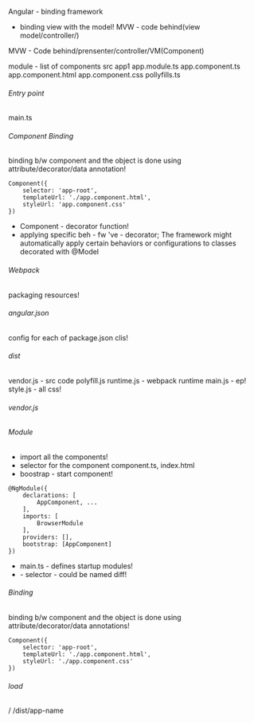 Angular - binding framework
- binding view with the model!
 MVW - code behind(view model/controller/)

 MVW - Code behind/prensenter/controller/VM(Component)

 module - list of components
 src
    app1
        app.module.ts
        app.component.ts
        app.component.html
        app.component.css
    pollyfills.ts


###### Entry point
main.ts

###### Component Binding
binding b/w component and the object is done using attribute/decorator/data annotation!

```
Component({
    selector: 'app-root',
    templateUrl: './app.component.html',
    styleUrl: 'app.component.css'
})
```

- Component - decorator function!
- applying specific beh - fw 've  - decorator; The framework might automatically apply certain behaviors or configurations to classes decorated with @Model

###### Webpack
packaging resources!

###### angular.json
config for each of package.json clis!

###### dist
vendor.js - src code
polyfill.js
runtime.js - webpack runtime
main.js - ep!
style.js - all css!

###### vendor.js

###### Module
- import all the components!
- selector for the component
    component.ts, index.html
- boostrap - start component!

```
@NgModule({
    declarations: [
        AppComponent, ...
    ],
    imports: [
        BrowserModule
    ],
    providers: [],
    bootstrap: [AppComponent]
})
```
- main.ts - defines startup modules!
- <app-root> - selector - could be named diff!

###### Binding
binding b/w component and the object is done using attribute/decorator/data annotations!
```
Component({
    selector: 'app-root',
    templateUrl: './app.component.html',
    styleUrl: './app.component.css'
})
```


###### load
/
/dist/app-name